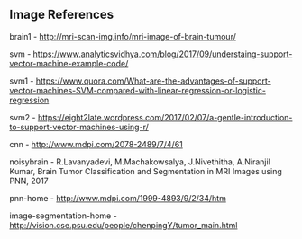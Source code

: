 ## Image References

brain1 - http://mri-scan-img.info/mri-image-of-brain-tumour/

svm - https://www.analyticsvidhya.com/blog/2017/09/understaing-support-vector-machine-example-code/

svm1 - https://www.quora.com/What-are-the-advantages-of-support-vector-machines-SVM-compared-with-linear-regression-or-logistic-regression

svm2 - https://eight2late.wordpress.com/2017/02/07/a-gentle-introduction-to-support-vector-machines-using-r/

cnn - http://www.mdpi.com/2078-2489/7/4/61

noisybrain - R.Lavanyadevi, M.Machakowsalya, J.Nivethitha, A.Niranjil Kumar, Brain Tumor Classification and Segmentation in MRI Images using PNN, 2017

pnn-home - http://www.mdpi.com/1999-4893/9/2/34/htm

image-segmentation-home - http://vision.cse.psu.edu/people/chenpingY/tumor_main.html
